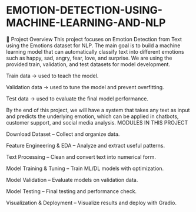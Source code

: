 # EMOTION-DETECTION-USING-MACHINE-LEARNING-AND-NLP
📌 Project Overview
This project focuses on Emotion Detection from Text using the Emotions dataset for NLP. The main goal is to build a machine learning model that can automatically classify text into different emotions such as happy, sad, angry, fear, love, and surprise. 
We are using the provided train, validation, and test datasets for model development.

Train data → used to teach the model.

Validation data → used to tune the model and prevent overfitting.

Test data → used to evaluate the final model performance.

By the end of this project, we will have a system that takes any text as input and predicts the underlying emotion, which can be applied in chatbots, customer support, and social media analysis.
MODULES IN THIS PROJECT

Download Dataset – Collect and organize data.

Feature Engineering & EDA – Analyze and extract useful patterns.

Text Processing – Clean and convert text into numerical form.

Model Training & Tuning – Train ML/DL models with optimization.

Model Validation – Evaluate models on validation data.

Model Testing – Final testing and performance check.

Visualization & Deployment – Visualize results and deploy with Gradio.
